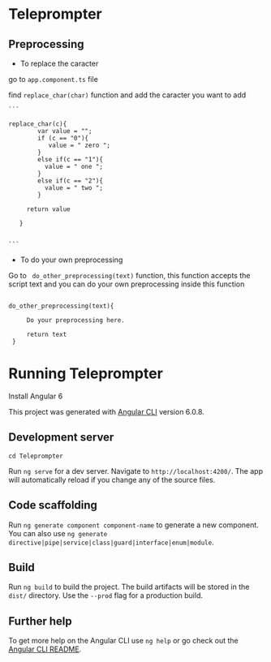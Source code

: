 # Teleprompter


## Preprocessing

- To replace the caracter

go to ```app.component.ts``` file

find ```replace_char(char)``` function and add the caracter you want to add 

    ```
    
    replace_char(c){
            var value = "";
		    if (c == "0"){
		       value = " zero ";
		    }
		    else if(c == "1"){
		      value = " one ";
		    }
		    else if(c == "2"){
		      value = " two ";
		    }

         return value

       }
       
       
    ```
- To do your own preprocessing 

Go to ``` do_other_preprocessing(text)```  function, this function accepts the script text and you can do your own preprocessing inside this function
 

 ``` 

 do_other_preprocessing(text){
     
      Do your preprocessing here.
      
      return text
  }

  ```

# Running Teleprompter 

Install Angular 6

This project was generated with [Angular CLI](https://github.com/angular/angular-cli) version 6.0.8.

## Development server

``` cd Teleprompter ```

Run `ng serve` for a dev server. Navigate to `http://localhost:4200/`. The app will automatically reload if you change any of the source files.

## Code scaffolding

Run `ng generate component component-name` to generate a new component. You can also use `ng generate directive|pipe|service|class|guard|interface|enum|module`.

## Build

Run `ng build` to build the project. The build artifacts will be stored in the `dist/` directory. Use the `--prod` flag for a production build.



## Further help

To get more help on the Angular CLI use `ng help` or go check out the [Angular CLI README](https://github.com/angular/angular-cli/blob/master/README.md).
